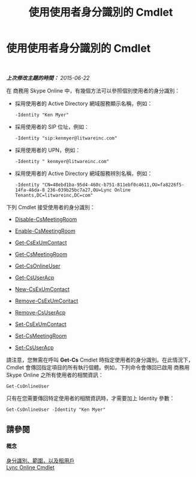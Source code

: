 ﻿---
title: 使用使用者身分識別的 Cmdlet
TOCTitle: 使用使用者身分識別的 Cmdlet
ms:assetid: be87409f-6372-4c70-91ac-6ef13dfbe65a
ms:mtpsurl: https://technet.microsoft.com/zh-tw/library/Dn362842(v=OCS.15)
ms:contentKeyID: 56269149
ms.date: 08/24/2015
mtps_version: v=OCS.15
ms.translationtype: HT
---

# 使用使用者身分識別的 Cmdlet

 

_**上次修改主題的時間：** 2015-06-22_

在 商務用 Skype Online 中，有幾個方法可以參照個別使用者的身分識別：

  - 採用使用者的 Active Directory 網域服務顯示名稱，例如：
    
        -Identity "Ken Myer"

  - 採用使用者的 SIP 位址，例如：
    
        -Identity "sip:kenmyer@litwareinc.com"

  - 採用使用者的 UPN，例如：
    
        -Identity " kenmyer@litwareinc.com"

  - 採用使用者的 Active Directory 網域服務辨別名稱，例如：
    
        -Identity "CN=48ebd1ba-95d4-460c-b751-811ebf0c4611,OU=fa8226f5-14fa-46da-8 236-039b25bc7a27,OU=Lync Online Tenants,DC=litwareinc,DC=com"

下列 Cmdlet 接受使用者的身分識別：

  - [Disable-CsMeetingRoom](https://docs.microsoft.com/en-us/powershell/module/skype/Disable-CsMeetingRoom)

  - [Enable-CsMeetingRoom](enable-csmeetingroom.md)

  - [Get-CsExUmContact](https://docs.microsoft.com/en-us/powershell/module/skype/Get-CsExUmContact)

  - [Get-CsMeetingRoom](get-csmeetingroom.md)

  - [Get-CsOnlineUser](get-csonlineuser.md)

  - [Get-CsUserAcp](get-csuseracp.md)

  - [New-CsExUmContact](new-csexumcontact.md)

  - [Remove-CsExUmContact](remove-csexumcontact.md)

  - [Remove-CsUserAcp](remove-csuseracp.md)

  - [Set-CsExUmContact](set-csexumcontact.md)

  - [Set-CsMeetingRoom](set-csmeetingroom.md)

  - [Set-CsUserAcp](https://docs.microsoft.com/en-us/powershell/module/skype/Set-CsUserAcp)

請注意，您無需在呼叫 **Get-Cs** Cmdlet 時指定使用者的身分識別。在此情況下，Cmdlet 會傳回指定項目的所有執行個體。例如，下列命令會傳回已啟用 商務用 Skype Online 之所有使用者的相關資訊：

    Get-CsOnlineUser

只有在您需要傳回特定使用者的相關資訊時，才需要加上 Identity 參數：

    Get-CsOnlineUser -Identity "Ken Myer"

## 請參閱

#### 概念

[身分識別、範圍，以及租用戶](identities-scopes-and-tenants-in-skype-for-business-online.md)  
[Lync Online Cmdlet](the-skype-for-business-online-cmdlets.md)

